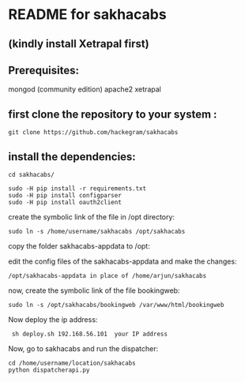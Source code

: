 # README for sakhacabs
(kindly install Xetrapal first)
---

## Prerequisites:

mongod (community edition)
apache2
xetrapal


## first clone the repository to your system :

```
git clone https://github.com/hackegram/sakhacabs

```

## install the dependencies:

```
cd sakhacabs/

sudo -H pip install -r requirements.txt
sudo -H pip install configparser
sudo -H pip install oauth2client
```


create the symbolic link of the file in /opt directory:


```sudo ln -s /home/username/sakhacabs /opt/sakhacabs```


copy the folder sakhacabs-appdata to /opt:


edit the config files of the sakhacabs-appdata and make the changes:

```/opt/sakhacabs-appdata in place of /home/arjun/sakhacabs``` 


now, create the symbolic link of the file bookingweb:

```sudo ln -s /opt/sakhacabs/bookingweb /var/www/html/bookingweb```


Now deploy the ip address:

```cd /home/username/sakhacabs
 sh deploy.sh 192.168.56.101  your IP address
``` 

Now, go to sakhacabs and run the dispatcher:
```
cd /home/username/location/sakhacabs
python dispatcherapi.py
```



